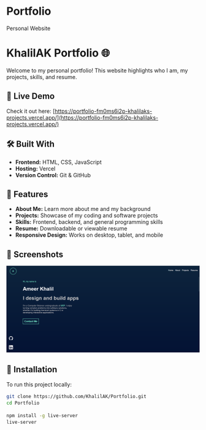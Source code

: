# Portfolio
Personal Website
# KhalilAK Portfolio 🌐

Welcome to my personal portfolio! This website highlights who I am, my projects, skills, and resume.

## 🚀 Live Demo
Check it out here: [https://portfolio-fm0ms6i2p-khalilaks-projects.vercel.app/](https://portfolio-fm0ms6i2p-khalilaks-projects.vercel.app/)

## 🛠️ Built With
- **Frontend:** HTML, CSS, JavaScript
- **Hosting:** Vercel
- **Version Control:** Git & GitHub

## 📂 Features
- **About Me:** Learn more about me and my background
- **Projects:** Showcase of my coding and software projects
- **Skills:** Frontend, backend, and general programming skills
- **Resume:** Downloadable or viewable resume
- **Responsive Design:** Works on desktop, tablet, and mobile

## 📸 Screenshots
![Home Page](screenshots/homepage.png)

## 📌 Installation
To run this project locally:

```bash
git clone https://github.com/KhalilAK/Portfolio.git
cd Portfolio

npm install -g live-server
live-server

